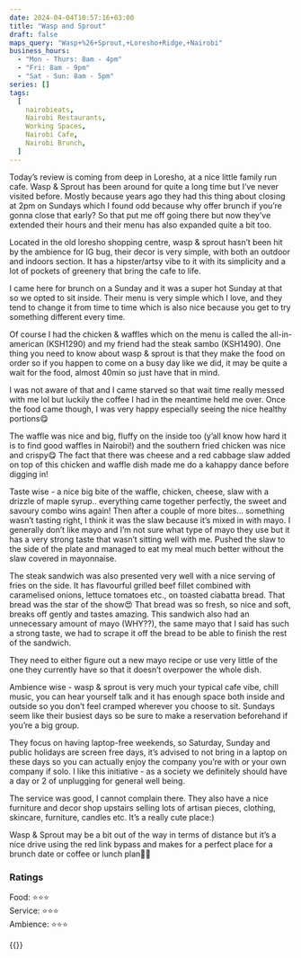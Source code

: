 ```yaml
---
date: 2024-04-04T10:57:16+03:00
title: "Wasp and Sprout"
draft: false
maps_query: "Wasp+%26+Sprout,+Loresho+Ridge,+Nairobi"
business_hours:
  - "Mon - Thurs: 8am - 4pm"
  - "Fri: 8am - 9pm"
  - "Sat - Sun: 8am - 5pm"
series: []
tags:
  [
    nairobieats,
    Nairobi Restaurants,
    Working Spaces,
    Nairobi Cafe,
    Nairobi Brunch,
  ]
---
```


Today’s review is coming from deep in Loresho, at a nice little family run cafe. Wasp & Sprout has been around for quite a long time but I’ve never visited before. Mostly because years ago they had this thing about closing at 2pm on Sundays which I found odd because why offer brunch if you’re gonna close that early? So that put me off going there but now they’ve extended their hours and their menu has also expanded quite a bit too.

Located in the old loresho shopping centre, wasp & sprout hasn’t been hit by the ambience for IG bug, their decor is very simple, with both an outdoor and indoors section. It has a hipster/artsy vibe to it with its simplicity and a lot of pockets of greenery that bring the cafe to life.

I came here for brunch on a Sunday and it was a super hot Sunday at that so we opted to sit inside. Their menu is very simple which I love, and they tend to change it from time to time which is also nice because you get to try something different every time.

Of course I had the chicken & waffles which on the menu is called the all-in-american (KSH1290) and my friend had the steak sambo (KSH1490). One thing you need to know about wasp & sprout is that they make the food on order so if you happen to come on a busy day like we did, it may be quite a wait for the food, almost 40min so just have that in mind.

I was not aware of that and I came starved so that wait time really messed with me lol but luckily the coffee I had in the meantime held me over. Once the food came though, I was very happy especially seeing the nice healthy portions😋

The waffle was nice and big, fluffy on the inside too (y’all know how hard it is to find good waffles in Nairobi!) and the southern fried chicken was nice and crispy😋 The fact that there was cheese and a red cabbage slaw added on top of this chicken and waffle dish made me do a kahappy dance before digging in!

Taste wise - a nice big bite of the waffle, chicken, cheese, slaw with a drizzle of maple syrup.. everything came together perfectly, the sweet and savoury combo wins again! Then after a couple of more bites… something wasn’t tasting right, I think it was the slaw because it’s mixed in with mayo. I generally don’t like mayo and I’m not sure what type of mayo they use but it has a very strong taste that wasn’t sitting well with me. Pushed the slaw to the side of the plate and managed to eat my meal much better without the slaw covered in mayonnaise.

The steak sandwich was also presented very well with a nice serving of fries on the side. It has flavourful grilled beef fillet combined with caramelised onions, lettuce tomatoes etc., on toasted ciabatta bread. That bread was the star of the show😍 That bread was so fresh, so nice and soft, breaks off gently and tastes amazing. This sandwich also had an unnecessary amount of mayo (WHY??), the same mayo that I said has such a strong taste, we had to scrape it off the bread to be able to finish the rest of the sandwich.

They need to either figure out a new mayo recipe or use very little of the one they currently have so that it doesn’t overpower the whole dish.

Ambience wise - wasp & sprout is very much your typical cafe vibe, chill music, you can hear yourself talk and it has enough space both inside and outside so you don’t feel cramped wherever you choose to sit. Sundays seem like their busiest days so be sure to make a reservation beforehand if you’re a big group.

They focus on having laptop-free weekends, so Saturday, Sunday and public holidays are screen free days, it’s advised to not bring in a laptop on these days so you can actually enjoy the company you’re with or your own company if solo. I like this initiative - as a society we definitely should have a day or 2 of unplugging for general well being.

The service was good, I cannot complain there. They also have a nice furniture and decor shop upstairs selling lots of artisan pieces, clothing, skincare, furniture, candles etc. It’s a really cute place:)

Wasp & Sprout may be a bit out of the way in terms of distance but it’s a nice drive using the red link bypass and makes for a perfect place for a brunch date or coffee or lunch plan👌🏾

### Ratings

Food: ⭐️⭐️⭐️<br>
Service: ⭐️⭐️⭐️<br>
Ambience: ⭐️⭐️⭐️<br>

{{<remote-image-gallery key="wasp-and-sprout">}}
